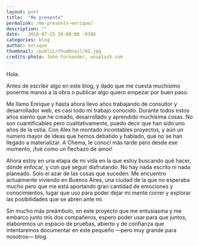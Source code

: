 ```yaml
---
layout: post
title:  "Me presento"
permalink: /me-presento-enrique/
description: ""
date:   2018-07-15 20:00:00 -0300
categories: blog
author: enrique
thumbnail: /public/thumbnail/01.jpg
credits-photo: John Fornander, unsplash.com
---
```

Hola.

Antes de escribir algo en este blog, y dado que me cuesta muchísimo ponerme manos a la obra o publicar algo quiero empezar por buen paso.

Me llamo Enrique y hasta ahora llevo años trabajando de consultor y desarrollador web, es casi todo mi trabajo conocido. Durante todos estos años siento que he creado, desarrollado y aprendido muchísima cosas. No son cuantificables pero cualitativamente, puedo decir que han sido uno años de la ostia. Con Alex he montado incontables proyectos, y aún un número mayor de ideas que hemos debatido y hablado, que no se han llegado a materializar. A Chema, le conocí más tarde pero desde ese momento, ¡fué como un flechazo de amor!

Ahora estoy en una etapa de mi vida en la que estoy buscando qué hacer, dónde enfocar, y con qué seguir disfrutando. No hay nada escrito ni nada planeado. Solo el azar de las cosas que suceden. Me encuentro actualmente viviendo en Buenos Aires, una ciudad de la que no esperaba mucho pero que me está aportando gran cantidad de emociones y conocimientos, lugar que uso para poder dejar mi mente correr y explorar las posibilidades que se abren ante mi.

Sin mucho más preámbulo, en este proyecto que me entusiasma y me embarco junto mis dos compañeros, espero poder usar para que juntos, elaboremos un espacio de pruebas, abierto y de confianza que intentaremos documentar en este pequeño —pero muy grande para nosotros— blog.